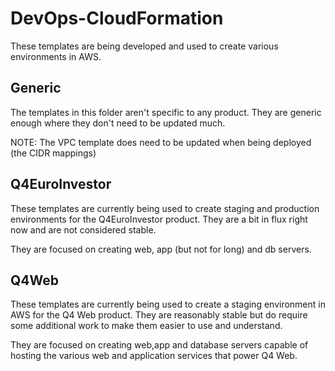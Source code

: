 # DevOps-CloudFormation

These templates are being developed and used to create various environments in
AWS.

## Generic 

The templates in this folder aren't specific to any product. They are generic
enough where they don't need to be updated much.

NOTE: The VPC template does need to be updated when being deployed (the CIDR
mappings)

## Q4EuroInvestor

These templates are currently being used to create staging and production
environments for the Q4EuroInvestor product. They are a bit in flux right now
and are not considered stable.

They are focused on creating web, app (but not for long) and db servers.

## Q4Web

These templates are currently being used to create a staging environment in AWS
for the Q4 Web product. They are reasonably stable but do require some
additional work to make them easier to use and understand.

They are focused on creating web,app and database servers capable of hosting
the various web and application services that power Q4 Web.
